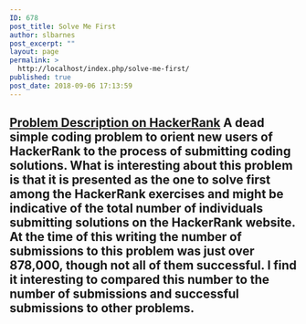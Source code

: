 ```yaml
---
ID: 678
post_title: Solve Me First
author: slbarnes
post_excerpt: ""
layout: page
permalink: >
  http://localhost/index.php/solve-me-first/
published: true
post_date: 2018-09-06 17:13:59
---
```

## <a href="https://www.hackerrank.com/challenges/birthday-cake-candles" target="_blank" rel="noopener">Problem Description on HackerRank</a> A dead simple coding problem to orient new users of HackerRank to the process of submitting coding solutions. What is interesting about this problem is that it is presented as the one to solve first among the HackerRank exercises and might be indicative of the total number of individuals submitting solutions on the HackerRank website. At the time of this writing the number of submissions to this problem was just over 878,000, though not all of them successful. I find it interesting to compared this number to the number of submissions and successful submissions to other problems.